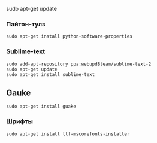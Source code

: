 sudo apt-get update

### Пайтон-тулз
```
sudo apt-get install python-software-properties
```

### Sublime-text
```
sudo add-apt-repository ppa:webupd8team/sublime-text-2
sudo apt-get update
sudo apt-get install sublime-text
```

## Gauke
```
sudo apt-get install guake
```
### Шрифты
```
sudo apt-get install ttf-mscorefonts-installer
```
